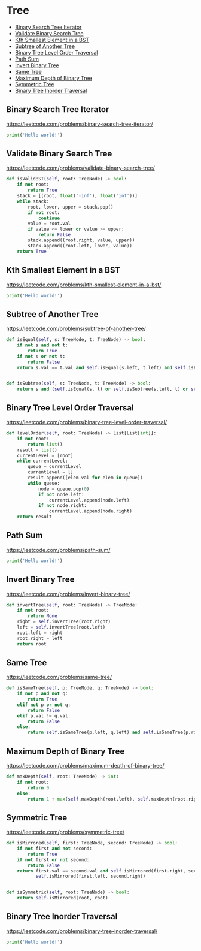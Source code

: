 # Tree

+ [Binary Search Tree Iterator](#binary-search-tree-iterator)
+ [Validate Binary Search Tree](#validate-binary-search-tree)
+ [Kth Smallest Element in a BST](#kth-smallest-element-in-a-bst)
+ [Subtree of Another Tree](#subtree-of-another-tree)
+ [Binary Tree Level Order Traversal](#binary-tree-level-order-traversal)
+ [Path Sum](#path-sum)
+ [Invert Binary Tree](#invert-binary-tree)
+ [Same Tree](#same-tree)
+ [Maximum Depth of Binary Tree](#maximum-depth-of-binary-tree)
+ [Symmetric Tree](#symmetric-tree)
+ [Binary Tree Inorder Traversal](#binary-tree-inorder-traversal)

## Binary Search Tree Iterator

https://leetcode.com/problems/binary-search-tree-iterator/

```python
print('Hello world!')
```

## Validate Binary Search Tree

https://leetcode.com/problems/validate-binary-search-tree/

```python
def isValidBST(self, root: TreeNode) -> bool:
    if not root:
        return True
    stack = [(root, float('-inf'), float('inf'))]
    while stack:
        root, lower, upper = stack.pop()
        if not root:
            continue
        value = root.val
        if value <= lower or value >= upper:
            return False
        stack.append((root.right, value, upper))
        stack.append((root.left, lower, value))
    return True
```

## Kth Smallest Element in a BST

https://leetcode.com/problems/kth-smallest-element-in-a-bst/

```python
print('Hello world!')
```

## Subtree of Another Tree

https://leetcode.com/problems/subtree-of-another-tree/

```python
def isEqual(self, s: TreeNode, t: TreeNode) -> bool:
    if not s and not t:
        return True
    if not s or not t:
        return False
    return s.val == t.val and self.isEqual(s.left, t.left) and self.isEqual(s.right, t.right)


def isSubtree(self, s: TreeNode, t: TreeNode) -> bool:
    return s and (self.isEqual(s, t) or self.isSubtree(s.left, t) or self.isSubtree(s.right, t))
```

## Binary Tree Level Order Traversal

https://leetcode.com/problems/binary-tree-level-order-traversal/

```python
def levelOrder(self, root: TreeNode) -> List[List[int]]:
    if not root:
        return list()
    result = list()
    currentLevel = [root]
    while currentLevel:
        queue = currentLevel
        currentLevel = []
        result.append([elem.val for elem in queue])
        while queue:
            node = queue.pop(0)
            if not node.left:
                currentLevel.append(node.left)
            if not node.right:
                currentLevel.append(node.right)
    return result
```

## Path Sum

https://leetcode.com/problems/path-sum/

```python
print('Hello world!')
```

## Invert Binary Tree

https://leetcode.com/problems/invert-binary-tree/

```python
def invertTree(self, root: TreeNode) -> TreeNode:
    if not root:
        return None
    right = self.invertTree(root.right)
    left = self.invertTree(root.left)
    root.left = right
    root.right = left
    return root
```

## Same Tree

https://leetcode.com/problems/same-tree/

```python
def isSameTree(self, p: TreeNode, q: TreeNode) -> bool:
    if not p and not q:
        return True
    elif not p or not q:
        return False
    elif p.val != q.val:
        return False
    else:
        return self.isSameTree(p.left, q.left) and self.isSameTree(p.right, q.right)
```

## Maximum Depth of Binary Tree

https://leetcode.com/problems/maximum-depth-of-binary-tree/

```python
def maxDepth(self, root: TreeNode) -> int:
    if not root:
        return 0
    else:
        return 1 + max(self.maxDepth(root.left), self.maxDepth(root.right))
```

## Symmetric Tree

https://leetcode.com/problems/symmetric-tree/

```python
def isMirrored(self, first: TreeNode, second: TreeNode) -> bool:
    if not first and not second:
        return True
    if not first or not second:
        return False
    return first.val == second.val and self.isMirrored(first.right, second.left) and \
           self.isMirrored(first.left, second.right)


def isSymmetric(self, root: TreeNode) -> bool:
    return self.isMirrored(root, root)
```

## Binary Tree Inorder Traversal

https://leetcode.com/problems/binary-tree-inorder-traversal/

```python
print('Hello world!')
```

